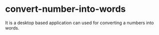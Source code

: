 # convert-number-into-words
It is a desktop based application can used for converting a numbers into words. 
